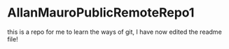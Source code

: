 # AllanMauroPublicRemoteRepo1
this is a repo for me to learn the ways of git, I have now edited the readme file!
